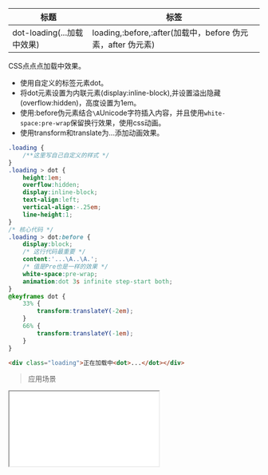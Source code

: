 | 标题                      | 标签                                                    |
| ------------------------- | ------------------------------------------------------- |
| dot-loading(...加载中效果) | loading,:before,:after(加载中，before 伪元素，after 伪元素) |

CSS点点点加载中效果。

* 使用自定义的标签元素dot。
* 将dot元素设置为内联元素(display:inline-block),并设置溢出隐藏(overflow:hidden)，高度设置为1em。
* 使用:before伪元素结合`\A`Unicode字符插入内容，并且使用`white-space:pre-wrap`保留换行效果，使用css动画。
* 使用transform和translate为...添加动画效果。

```css
.loading {
    /**这里写自己自定义的样式 */
}
.loading > dot {
    height:1em;
    overflow:hidden;
    display:inline-block;
    text-align:left;
    vertical-align:-.25em;
    line-height:1;
}
/* 核心代码 */
.loading > dot:before {
    display:block;
    /* 这行代码最重要 */
    content:'...\A..\A.';
    /* 值是Pre也是一样的效果 */
    white-space:pre-wrap;
    animation:dot 3s infinite step-start both;
}
@keyframes dot {
    33% {
        transform:translateY(-2em);
    }
    66% {
        transform:translateY(-1em);
    }
}
```

```html
<div class="loading">正在加载中<dot>...</dot></div>
```

> 应用场景

<iframe src="codes/css/html/dot-loading.html"></iframe>

